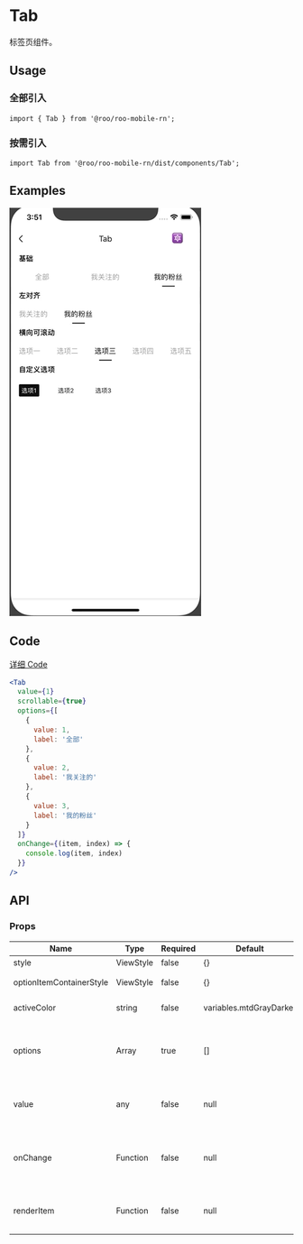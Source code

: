 # Tab

标签页组件。

## Usage

### 全部引入
```
import { Tab } from '@roo/roo-mobile-rn';
```

### 按需引入
```
import Tab from '@roo/roo-mobile-rn/dist/components/Tab';
```

## Examples

![image](../images/Tab/1.gif)

## Code
[详细 Code](../../examples/Tab/index.tsx)

```jsx
<Tab
  value={1}
  scrollable={true}
  options={[
    {
      value: 1,
      label: '全部'
    },
    {
      value: 2,
      label: '我关注的'
    },
    {
      value: 3,
      label: '我的粉丝'
    }
  ]}
  onChange={(item, index) => {
    console.log(item, index)
  }}
/>
```

## API

### Props

| Name | Type | Required | Default | Description |
| ---- | ---- | ---- | ---- | ---- |
| style | ViewStyle | false | {} | 样式 |
| optionItemContainerStyle | ViewStyle | false | {} | 每一项的容器样式 |
| activeColor | string | false | variables.mtdGrayDarker | 激活状态颜色 |
| options | Array | true | [] | 数据源，数组元素为对象，必须包含 label 和 value 属性 |
| value | any | false | null | 激活项的值，与数据源某项的 value 相等 |
| onChange | Function | false | null | 状态切换时的回调，参数为数据源的选项和索引 |
| renderItem | Function | false | null | 自定义渲染项，函数参数为 item index active |
